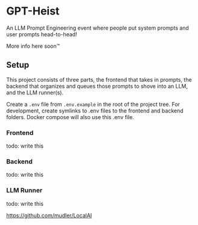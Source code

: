 # GPT-Heist
An LLM Prompt Engineering event where people put system prompts and user prompts head-to-head!

More info here soon™️

## Setup
This project consists of three parts, the frontend that takes in prompts, the backend that organizes and queues those prompts to shove into an LLM, and the LLM runner(s).

Create a `.env` file from `.env.example` in the root of the project tree. For development, create symlinks to .env files to the frontend and backend folders.
Docker compose will also use this .env file.

### Frontend
todo: write this

### Backend
todo: write this

### LLM Runner
todo: write this

https://github.com/mudler/LocalAI
